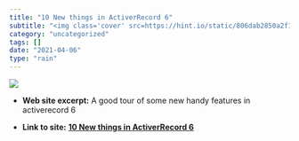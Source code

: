 ```yaml
---
title: "10 New things in ActiverRecord 6"
subtitle: "<img class='cover' src=https://hint.io/static/806dab2850a2f178a32da98c2f44944e/2a4de/ogp.png>"
category: "uncategorized"
tags: []
date: "2021-04-06"
type: "rain"
---
```

<img class="cover" src=https://hint.io/static/806dab2850a2f178a32da98c2f44944e/2a4de/ogp.png>



* **Web site excerpt:** A good tour of some new handy features in activerecord 6

* **Link to site:** **[10 New things in ActiverRecord 6](https://hint.io/blog/10-New-Things-in-Active-Record)**